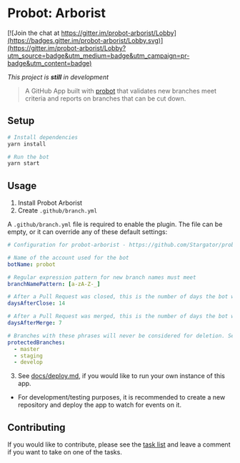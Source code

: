 # Probot: Arborist

[![Join the chat at https://gitter.im/probot-arborist/Lobby](https://badges.gitter.im/probot-arborist/Lobby.svg)](https://gitter.im/probot-arborist/Lobby?utm_source=badge&utm_medium=badge&utm_campaign=pr-badge&utm_content=badge)

*This project is **still** in development*

> A GitHub App built with [probot](https://github.com/probot/probot) that validates new branches meet criteria and reports on branches that can be cut down.

## Setup

```sh
# Install dependencies
yarn install

# Run the bot
yarn start
```

## Usage

1. Install Probot Arborist
2. Create `.github/branch.yml`

A `.github/branch.yml` file is required to enable the plugin. The file can be empty, or it can override any of these default settings:

```yml
# Configuration for probot-arborist - https://github.com/Stargator/probot-arborist

# Name of the account used for the bot
botName: probot

# Regular expression pattern for new branch names must meet
branchNamePattern: [a-zA-Z-_]

# After a Pull Request was closed, this is the number of days the bot will wait to add related branch to issue.
daysAfterClose: 14

# After a Pull Request was merged, this is the number of days the bot will wait to add related branch to issue.
daysAfterMerge: 7

# Branches with these phrases will never be considered for deletion. Set to `[]` to disable
protectedBranches:
  - master
  - staging
  - develop
```

3. See [docs/deploy.md](docs/deploy.md), if you would like to run your own instance of this app.
  * For development/testing purposes, it is recommended to create a new repository and deploy the app to watch for events on it.

## Contributing

If you would like to contribute, please see the [task list](https://github.com/Stargator/probot-arborist/issues/1) and leave a comment if you want to take on one of the tasks.
